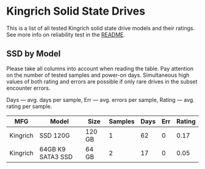 Kingrich Solid State Drives
===========================

This is a list of all tested Kingrich solid state drive models and their ratings. See
more info on reliability test in the [README](https://github.com/linuxhw/SMART).

SSD by Model
------------

Please take all columns into account when reading the table. Pay attention on the
number of tested samples and power-on days. Simultaneous high values of both rating
and errors are possible if only rare drives in the subset encounter errors.

Days   — avg. days per sample,
Err    — avg. errors per sample,
Rating — avg. rating per sample.

| MFG       | Model              | Size   | Samples | Days  | Err   | Rating |
|-----------|--------------------|--------|---------|-------|-------|--------|
| Kingrich  | SSD 120G           | 120 GB | 1       | 62    | 0     | 0.17   |
| Kingrich  | 64GB K9 SATA3 SSD  | 64 GB  | 2       | 17    | 0     | 0.05   |
